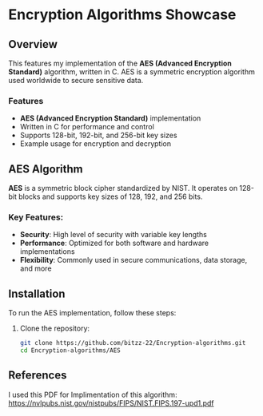 
# Encryption Algorithms Showcase

## Overview

This features my implementation of the **AES (Advanced Encryption Standard)** algorithm, written in C. AES is a symmetric encryption algorithm used worldwide to secure sensitive data.

### Features

- **AES (Advanced Encryption Standard)** implementation
- Written in C for performance and control
- Supports 128-bit, 192-bit, and 256-bit key sizes
- Example usage for encryption and decryption

## AES Algorithm

**AES** is a symmetric block cipher standardized by NIST. It operates on 128-bit blocks and supports key sizes of 128, 192, and 256 bits.

### Key Features:
- **Security**: High level of security with variable key lengths
- **Performance**: Optimized for both software and hardware implementations
- **Flexibility**: Commonly used in secure communications, data storage, and more

## Installation

To run the AES implementation, follow these steps:

1. Clone the repository:

   ```bash
   git clone https://github.com/bitzz-22/Encryption-algorithms.git
   cd Encryption-algorithms/AES

## References

I used this PDF for Implimentation of this algorithm: 
https://nvlpubs.nist.gov/nistpubs/FIPS/NIST.FIPS.197-upd1.pdf

